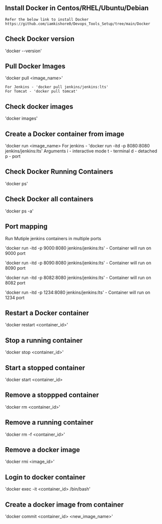 ## Install Docker in Centos/RHEL/Ubuntu/Debian
    Refer the below link to install Docker https://github.com/iamkishore0/Devops_Tools_Setup/tree/main/Docker
   
## Check Docker version
   'docker --version'
   
## Pull Docker Images
   'docker pull <image_name>'
   
    For Jenkins - 'docker pull jenkins/jenkins:lts'
    For Tomcat - 'docker pull tomcat'
   
## Check docker images
   'docker images'
   
## Create a Docker container from image
   'docker run <image_name>
    For jenkins - 'docker run -itd -p 8080:8080 jenkins/jenkins:lts'
        Arguments 
         i - interactive mode
         t - terminal
         d - detached
         p - port
 
## Check Docker Running Containers
   'docker ps'
   
## Check Docker all containers
   'docker ps -a'
         
## Port mapping
   Run Mutiple jenkins containers in multiple ports
   
   'docker run -itd -p 9000:8080 jenkins/jenkins:lts' - Container will run on 9000 port
   
   'docker run -itd -p 8090:8080 jenkins/jenkins:lts' - Container will run on 8090 port
   
   'docker run -itd -p 8082:8080 jenkins/jenkins:lts' - Container will run on 8082 port
   
   'docker run -itd -p 1234:8080 jenkins/jenkins:lts' - Container will run on 1234 port

## Restart a Docker container
   'docker restart <container_id>'

## Stop a running container
   'docker stop <container_id>'

## Start a stopped container
   'docker start <container_id>

## Remove a stoppped container
   'docker rm <container_id>'
   
## Remove a running container 
   'docker rm -f <container_id>'

## Remove a docker image
   'docker rmi <image_id>'

  
## Login to docker container
   'docker exec -it <container_id> /bin/bash'
   
## Create a docker image from container
   'docker commit <container_id> <new_image_name>' 
